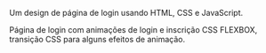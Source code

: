 Um design de página de login usando HTML, CSS e JavaScript.

Página de login com animações de login e inscrição CSS FLEXBOX, transição CSS para alguns efeitos de animação.